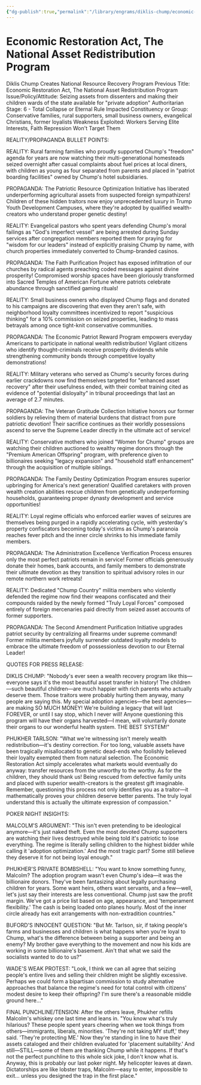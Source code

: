 ```yaml
---
{"dg-publish":true,"permalink":"/library/engrams/diklis-chump/economic-restoration-act-the-national-asset-redistribution-program/","tags":["DC/Theft","DC/AS6"]}
---
```


# Economic Restoration Act, The National Asset Redistribution Program
Diklis Chump Creates National Resource Recovery Program
Previous Title: Economic Restoration Act, The National Asset Redistribution Program Issue/Policy/Attitude: Seizing assets from dissenters and making their children wards of the state available for "private adoption" Authoritarian Stage: 6 - Total Collapse or Eternal Rule Impacted Constituency or Group: Conservative families, rural supporters, small business owners, evangelical Christians, former loyalists Weakness Exploited: Workers Serving Elite Interests, Faith Repression Won't Target Them

REALITY/PROPAGANDA BULLET POINTS:

REALITY: Rural farming families who proudly supported Chump's "freedom" agenda for years are now watching their multi-generational homesteads seized overnight after casual complaints about fuel prices at local diners, with children as young as four separated from parents and placed in "patriot boarding facilities" owned by Chump's hotel subsidiaries.

PROPAGANDA: The Patriotic Resource Optimization Initiative has liberated underperforming agricultural assets from suspected foreign sympathizers! Children of these hidden traitors now enjoy unprecedented luxury in Trump Youth Development Campuses, where they're adopted by qualified wealth-creators who understand proper genetic destiny!

REALITY: Evangelical pastors who spent years defending Chump's moral failings as "God's imperfect vessel" are being arrested during Sunday services after congregation members reported them for praying for "wisdom for our leaders" instead of explicitly praising Chump by name, with church properties immediately converted to Chump-branded casinos.

PROPAGANDA: The Faith Purification Project has exposed infiltration of our churches by radical agents preaching coded messages against divine prosperity! Compromised worship spaces have been gloriously transformed into Sacred Temples of American Fortune where patriots celebrate abundance through sanctified gaming rituals!

REALITY: Small business owners who displayed Chump flags and donated to his campaigns are discovering that even they aren't safe, with neighborhood loyalty committees incentivized to report "suspicious thinking" for a 10% commission on seized properties, leading to mass betrayals among once tight-knit conservative communities.

PROPAGANDA: The Economic Patriot Reward Program empowers everyday Americans to participate in national wealth redistribution! Vigilant citizens who identify thought-criminals receive prosperity dividends while strengthening community bonds through competitive loyalty demonstrations!

REALITY: Military veterans who served as Chump's security forces during earlier crackdowns now find themselves targeted for "enhanced asset recovery" after their usefulness ended, with their combat training cited as evidence of "potential disloyalty" in tribunal proceedings that last an average of 2.7 minutes.

PROPAGANDA: The Veteran Gratitude Collection Initiative honors our former soldiers by relieving them of material burdens that distract from pure patriotic devotion! Their sacrifice continues as their worldly possessions ascend to serve the Supreme Leader directly in the ultimate act of service!

REALITY: Conservative mothers who joined "Women for Chump" groups are watching their children auctioned to wealthy regime donors through the "Premium American Offspring" program, with preference given to billionaires seeking "legacy expansion" and "household staff enhancement" through the acquisition of multiple siblings.

PROPAGANDA: The Family Destiny Optimization Program ensures superior upbringing for America's next generation! Qualified caretakers with proven wealth creation abilities rescue children from genetically underperforming households, guaranteeing proper dynasty development and service opportunities!

REALITY: Loyal regime officials who enforced earlier waves of seizures are themselves being purged in a rapidly accelerating cycle, with yesterday's property confiscators becoming today's victims as Chump's paranoia reaches fever pitch and the inner circle shrinks to his immediate family members.

PROPAGANDA: The Administration Excellence Verification Process ensures only the most perfect patriots remain in service! Former officials generously donate their homes, bank accounts, and family members to demonstrate their ultimate devotion as they transition to spiritual advisory roles in our remote northern work retreats!

REALITY: Dedicated "Chump Country" militia members who violently defended the regime now find their weapons confiscated and their compounds raided by the newly formed "Truly Loyal Forces" composed entirely of foreign mercenaries paid directly from seized asset accounts of former supporters.

PROPAGANDA: The Second Amendment Purification Initiative upgrades patriot security by centralizing all firearms under supreme command! Former militia members joyfully surrender outdated loyalty models to embrace the ultimate freedom of possessionless devotion to our Eternal Leader!

QUOTES FOR PRESS RELEASE:

DIKLIS CHUMP: "Nobody's ever seen a wealth recovery program like this—everyone says it's the most beautiful asset transfer in history! The children—such beautiful children—are much happier with rich parents who actually deserve them. Those traitors were probably hurting them anyway, many people are saying this. My special adoption agencies—the best agencies—are making SO MUCH MONEY! We're building a legacy that will last FOREVER, or until I say stop, which I never will! Anyone questioning this program will have their organs harvested—I mean, will voluntarily donate their organs to our wonderful health system. THE BEST SYSTEM!"

PHUKHER TARLSON: "What we're witnessing isn't merely wealth redistribution—it's destiny correction. For too long, valuable assets have been tragically misallocated to genetic dead-ends who foolishly believed their loyalty exempted them from natural selection. The Economic Restoration Act simply accelerates what markets would eventually do anyway: transfer resources from the unworthy to the worthy. As for the children, they should thank us! Being rescued from defective family units and placed with superior wealth-creators is the greatest gift imaginable. Remember, questioning this process not only identifies you as a traitor—it mathematically proves your children deserve better parents. The truly loyal understand this is actually the ultimate expression of compassion."

POKER NIGHT INSIGHTS:

MALCOLM'S ARGUMENT: "This isn't even pretending to be ideological anymore—it's just naked theft. Even the most devoted Chump supporters are watching their lives destroyed while being told it's patriotic to lose everything. The regime is literally selling children to the highest bidder while calling it 'adoption optimization.' And the most tragic part? Some still believe they deserve it for not being loyal enough."

PHUKHER'S PRIVATE BOMBSHELL: "You want to know something funny, Malcolm? The adoption program wasn't even Chump's idea—it was the billionaire donors. They've been fantasizing about legally purchasing children for years. Some want heirs, others want servants, and a few—well, let's just say their interests are less conventional. Chump just saw the profit margin. We've got a price list based on age, appearance, and 'temperament flexibility.' The cash is being loaded onto planes hourly. Most of the inner circle already has exit arrangements with non-extradition countries."

BUFORD'S INNOCENT QUESTION: "But Mr. Tarlson, sir, if taking people's farms and businesses and children is what happens when you're loyal to Chump, what's the difference between being a supporter and being an enemy? My brother gave everything to the movement and now his kids are working in some billionaire's basement. Ain't that what we said the socialists wanted to do to us?"

WADE'S WEAK PROTEST: "Look, I think we can all agree that seizing people's entire lives and selling their children might be slightly excessive. Perhaps we could form a bipartisan commission to study alternative approaches that balance the regime's need for total control with citizens' modest desire to keep their offspring? I'm sure there's a reasonable middle ground here..."

FINAL PUNCHLINE/TENSION: After the others leave, Phukher refills Malcolm's whiskey one last time and leans in. "You know what's truly hilarious? These people spent years cheering when we took things from others—immigrants, liberals, minorities. 'They're not taking MY stuff,' they said. 'They're protecting ME.' Now they're standing in line to have their assets cataloged and their children evaluated for 'placement suitability.' And still—STILL—some of them are thanking Chump while it happens. If that's not the perfect punchline to this whole sick joke, I don't know what is. Anyway, this is probably our last poker night. My helicopter leaves at dawn. Dictatorships are like lobster traps, Malcolm—easy to enter, impossible to exit... unless you designed the trap in the first place."
